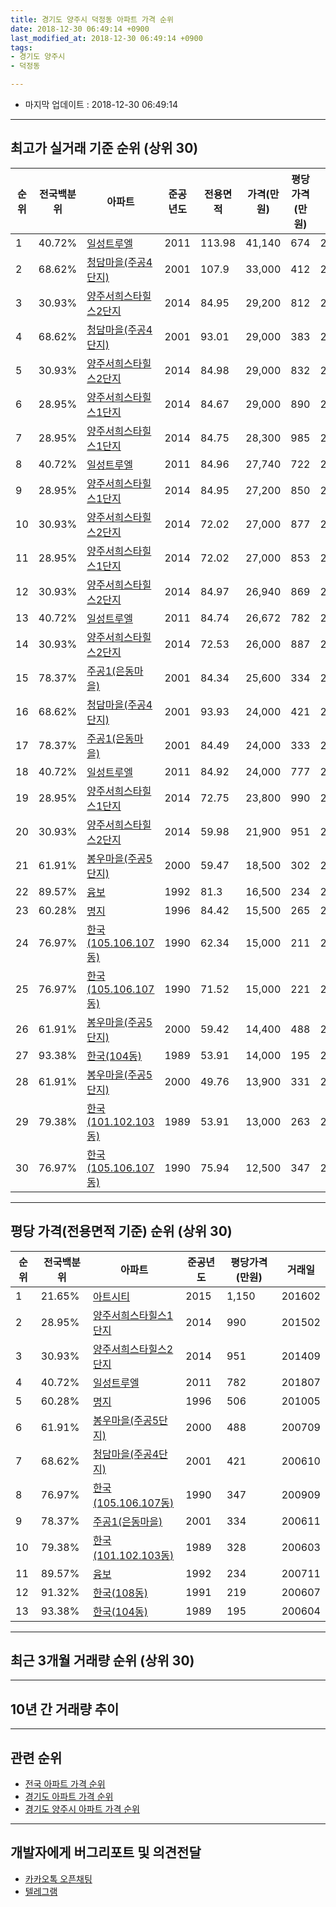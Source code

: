 ```yaml
---
title: 경기도 양주시 덕정동 아파트 가격 순위
date: 2018-12-30 06:49:14 +0900
last_modified_at: 2018-12-30 06:49:14 +0900
tags:
- 경기도 양주시
- 덕정동

---
```


* 마지막 업데이트 : 2018-12-30 06:49:14

---

## 최고가 실거래 기준 순위 (상위 30)


|순위|전국백분위|아파트|준공년도|전용면적|가격(만원)|평당가격(만원)|거래일|
|---|---|---|---|---|---|---|---|
|1|40.72%|[일성트루엘](https://search.naver.com/search.naver?query=%EA%B2%BD%EA%B8%B0%EB%8F%84+%EC%96%91%EC%A3%BC%EC%8B%9C+%EB%8D%95%EC%A0%95%EB%8F%99+%EC%9D%BC%EC%84%B1%ED%8A%B8%EB%A3%A8%EC%97%98)|2011|113.98|41,140|674|201411|
|2|68.62%|[청담마을(주공4단지)](https://search.naver.com/search.naver?query=%EA%B2%BD%EA%B8%B0%EB%8F%84+%EC%96%91%EC%A3%BC%EC%8B%9C+%EB%8D%95%EC%A0%95%EB%8F%99+%EC%B2%AD%EB%8B%B4%EB%A7%88%EC%9D%84%28%EC%A3%BC%EA%B3%B54%EB%8B%A8%EC%A7%80%29)|2001|107.9|33,000|412|200610|
|3|30.93%|[양주서희스타힐스2단지](https://search.naver.com/search.naver?query=%EA%B2%BD%EA%B8%B0%EB%8F%84+%EC%96%91%EC%A3%BC%EC%8B%9C+%EB%8D%95%EC%A0%95%EB%8F%99+%EC%96%91%EC%A3%BC%EC%84%9C%ED%9D%AC%EC%8A%A4%ED%83%80%ED%9E%90%EC%8A%A42%EB%8B%A8%EC%A7%80)|2014|84.95|29,200|812|201503|
|4|68.62%|[청담마을(주공4단지)](https://search.naver.com/search.naver?query=%EA%B2%BD%EA%B8%B0%EB%8F%84+%EC%96%91%EC%A3%BC%EC%8B%9C+%EB%8D%95%EC%A0%95%EB%8F%99+%EC%B2%AD%EB%8B%B4%EB%A7%88%EC%9D%84%28%EC%A3%BC%EA%B3%B54%EB%8B%A8%EC%A7%80%29)|2001|93.01|29,000|383|200610|
|5|30.93%|[양주서희스타힐스2단지](https://search.naver.com/search.naver?query=%EA%B2%BD%EA%B8%B0%EB%8F%84+%EC%96%91%EC%A3%BC%EC%8B%9C+%EB%8D%95%EC%A0%95%EB%8F%99+%EC%96%91%EC%A3%BC%EC%84%9C%ED%9D%AC%EC%8A%A4%ED%83%80%ED%9E%90%EC%8A%A42%EB%8B%A8%EC%A7%80)|2014|84.98|29,000|832|201503|
|6|28.95%|[양주서희스타힐스1단지](https://search.naver.com/search.naver?query=%EA%B2%BD%EA%B8%B0%EB%8F%84+%EC%96%91%EC%A3%BC%EC%8B%9C+%EB%8D%95%EC%A0%95%EB%8F%99+%EC%96%91%EC%A3%BC%EC%84%9C%ED%9D%AC%EC%8A%A4%ED%83%80%ED%9E%90%EC%8A%A41%EB%8B%A8%EC%A7%80)|2014|84.67|29,000|890|201411|
|7|28.95%|[양주서희스타힐스1단지](https://search.naver.com/search.naver?query=%EA%B2%BD%EA%B8%B0%EB%8F%84+%EC%96%91%EC%A3%BC%EC%8B%9C+%EB%8D%95%EC%A0%95%EB%8F%99+%EC%96%91%EC%A3%BC%EC%84%9C%ED%9D%AC%EC%8A%A4%ED%83%80%ED%9E%90%EC%8A%A41%EB%8B%A8%EC%A7%80)|2014|84.75|28,300|985|201709|
|8|40.72%|[일성트루엘](https://search.naver.com/search.naver?query=%EA%B2%BD%EA%B8%B0%EB%8F%84+%EC%96%91%EC%A3%BC%EC%8B%9C+%EB%8D%95%EC%A0%95%EB%8F%99+%EC%9D%BC%EC%84%B1%ED%8A%B8%EB%A3%A8%EC%97%98)|2011|84.96|27,740|722|201403|
|9|28.95%|[양주서희스타힐스1단지](https://search.naver.com/search.naver?query=%EA%B2%BD%EA%B8%B0%EB%8F%84+%EC%96%91%EC%A3%BC%EC%8B%9C+%EB%8D%95%EC%A0%95%EB%8F%99+%EC%96%91%EC%A3%BC%EC%84%9C%ED%9D%AC%EC%8A%A4%ED%83%80%ED%9E%90%EC%8A%A41%EB%8B%A8%EC%A7%80)|2014|84.95|27,200|850|201503|
|10|30.93%|[양주서희스타힐스2단지](https://search.naver.com/search.naver?query=%EA%B2%BD%EA%B8%B0%EB%8F%84+%EC%96%91%EC%A3%BC%EC%8B%9C+%EB%8D%95%EC%A0%95%EB%8F%99+%EC%96%91%EC%A3%BC%EC%84%9C%ED%9D%AC%EC%8A%A4%ED%83%80%ED%9E%90%EC%8A%A42%EB%8B%A8%EC%A7%80)|2014|72.02|27,000|877|201504|
|11|28.95%|[양주서희스타힐스1단지](https://search.naver.com/search.naver?query=%EA%B2%BD%EA%B8%B0%EB%8F%84+%EC%96%91%EC%A3%BC%EC%8B%9C+%EB%8D%95%EC%A0%95%EB%8F%99+%EC%96%91%EC%A3%BC%EC%84%9C%ED%9D%AC%EC%8A%A4%ED%83%80%ED%9E%90%EC%8A%A41%EB%8B%A8%EC%A7%80)|2014|72.02|27,000|853|201807|
|12|30.93%|[양주서희스타힐스2단지](https://search.naver.com/search.naver?query=%EA%B2%BD%EA%B8%B0%EB%8F%84+%EC%96%91%EC%A3%BC%EC%8B%9C+%EB%8D%95%EC%A0%95%EB%8F%99+%EC%96%91%EC%A3%BC%EC%84%9C%ED%9D%AC%EC%8A%A4%ED%83%80%ED%9E%90%EC%8A%A42%EB%8B%A8%EC%A7%80)|2014|84.97|26,940|869|201411|
|13|40.72%|[일성트루엘](https://search.naver.com/search.naver?query=%EA%B2%BD%EA%B8%B0%EB%8F%84+%EC%96%91%EC%A3%BC%EC%8B%9C+%EB%8D%95%EC%A0%95%EB%8F%99+%EC%9D%BC%EC%84%B1%ED%8A%B8%EB%A3%A8%EC%97%98)|2011|84.74|26,672|782|201807|
|14|30.93%|[양주서희스타힐스2단지](https://search.naver.com/search.naver?query=%EA%B2%BD%EA%B8%B0%EB%8F%84+%EC%96%91%EC%A3%BC%EC%8B%9C+%EB%8D%95%EC%A0%95%EB%8F%99+%EC%96%91%EC%A3%BC%EC%84%9C%ED%9D%AC%EC%8A%A4%ED%83%80%ED%9E%90%EC%8A%A42%EB%8B%A8%EC%A7%80)|2014|72.53|26,000|887|201501|
|15|78.37%|[주공1(은동마을)](https://search.naver.com/search.naver?query=%EA%B2%BD%EA%B8%B0%EB%8F%84+%EC%96%91%EC%A3%BC%EC%8B%9C+%EB%8D%95%EC%A0%95%EB%8F%99+%EC%A3%BC%EA%B3%B51%28%EC%9D%80%EB%8F%99%EB%A7%88%EC%9D%84%29)|2001|84.34|25,600|334|200611|
|16|68.62%|[청담마을(주공4단지)](https://search.naver.com/search.naver?query=%EA%B2%BD%EA%B8%B0%EB%8F%84+%EC%96%91%EC%A3%BC%EC%8B%9C+%EB%8D%95%EC%A0%95%EB%8F%99+%EC%B2%AD%EB%8B%B4%EB%A7%88%EC%9D%84%28%EC%A3%BC%EA%B3%B54%EB%8B%A8%EC%A7%80%29)|2001|93.93|24,000|421|200610|
|17|78.37%|[주공1(은동마을)](https://search.naver.com/search.naver?query=%EA%B2%BD%EA%B8%B0%EB%8F%84+%EC%96%91%EC%A3%BC%EC%8B%9C+%EB%8D%95%EC%A0%95%EB%8F%99+%EC%A3%BC%EA%B3%B51%28%EC%9D%80%EB%8F%99%EB%A7%88%EC%9D%84%29)|2001|84.49|24,000|333|200604|
|18|40.72%|[일성트루엘](https://search.naver.com/search.naver?query=%EA%B2%BD%EA%B8%B0%EB%8F%84+%EC%96%91%EC%A3%BC%EC%8B%9C+%EB%8D%95%EC%A0%95%EB%8F%99+%EC%9D%BC%EC%84%B1%ED%8A%B8%EB%A3%A8%EC%97%98)|2011|84.92|24,000|777|201610|
|19|28.95%|[양주서희스타힐스1단지](https://search.naver.com/search.naver?query=%EA%B2%BD%EA%B8%B0%EB%8F%84+%EC%96%91%EC%A3%BC%EC%8B%9C+%EB%8D%95%EC%A0%95%EB%8F%99+%EC%96%91%EC%A3%BC%EC%84%9C%ED%9D%AC%EC%8A%A4%ED%83%80%ED%9E%90%EC%8A%A41%EB%8B%A8%EC%A7%80)|2014|72.75|23,800|990|201502|
|20|30.93%|[양주서희스타힐스2단지](https://search.naver.com/search.naver?query=%EA%B2%BD%EA%B8%B0%EB%8F%84+%EC%96%91%EC%A3%BC%EC%8B%9C+%EB%8D%95%EC%A0%95%EB%8F%99+%EC%96%91%EC%A3%BC%EC%84%9C%ED%9D%AC%EC%8A%A4%ED%83%80%ED%9E%90%EC%8A%A42%EB%8B%A8%EC%A7%80)|2014|59.98|21,900|951|201409|
|21|61.91%|[봉우마을(주공5단지)](https://search.naver.com/search.naver?query=%EA%B2%BD%EA%B8%B0%EB%8F%84+%EC%96%91%EC%A3%BC%EC%8B%9C+%EB%8D%95%EC%A0%95%EB%8F%99+%EB%B4%89%EC%9A%B0%EB%A7%88%EC%9D%84%28%EC%A3%BC%EA%B3%B55%EB%8B%A8%EC%A7%80%29)|2000|59.47|18,500|302|200602|
|22|89.57%|[융보](https://search.naver.com/search.naver?query=%EA%B2%BD%EA%B8%B0%EB%8F%84+%EC%96%91%EC%A3%BC%EC%8B%9C+%EB%8D%95%EC%A0%95%EB%8F%99+%EC%9C%B5%EB%B3%B4)|1992|81.3|16,500|234|200711|
|23|60.28%|[명지](https://search.naver.com/search.naver?query=%EA%B2%BD%EA%B8%B0%EB%8F%84+%EC%96%91%EC%A3%BC%EC%8B%9C+%EB%8D%95%EC%A0%95%EB%8F%99+%EB%AA%85%EC%A7%80)|1996|84.42|15,500|265|200710|
|24|76.97%|[한국(105.106.107동)](https://search.naver.com/search.naver?query=%EA%B2%BD%EA%B8%B0%EB%8F%84+%EC%96%91%EC%A3%BC%EC%8B%9C+%EB%8D%95%EC%A0%95%EB%8F%99+%ED%95%9C%EA%B5%AD%28105.106.107%EB%8F%99%29)|1990|62.34|15,000|211|200602|
|25|76.97%|[한국(105.106.107동)](https://search.naver.com/search.naver?query=%EA%B2%BD%EA%B8%B0%EB%8F%84+%EC%96%91%EC%A3%BC%EC%8B%9C+%EB%8D%95%EC%A0%95%EB%8F%99+%ED%95%9C%EA%B5%AD%28105.106.107%EB%8F%99%29)|1990|71.52|15,000|221|200611|
|26|61.91%|[봉우마을(주공5단지)](https://search.naver.com/search.naver?query=%EA%B2%BD%EA%B8%B0%EB%8F%84+%EC%96%91%EC%A3%BC%EC%8B%9C+%EB%8D%95%EC%A0%95%EB%8F%99+%EB%B4%89%EC%9A%B0%EB%A7%88%EC%9D%84%28%EC%A3%BC%EA%B3%B55%EB%8B%A8%EC%A7%80%29)|2000|59.42|14,400|488|200709|
|27|93.38%|[한국(104동)](https://search.naver.com/search.naver?query=%EA%B2%BD%EA%B8%B0%EB%8F%84+%EC%96%91%EC%A3%BC%EC%8B%9C+%EB%8D%95%EC%A0%95%EB%8F%99+%ED%95%9C%EA%B5%AD%28104%EB%8F%99%29)|1989|53.91|14,000|195|200604|
|28|61.91%|[봉우마을(주공5단지)](https://search.naver.com/search.naver?query=%EA%B2%BD%EA%B8%B0%EB%8F%84+%EC%96%91%EC%A3%BC%EC%8B%9C+%EB%8D%95%EC%A0%95%EB%8F%99+%EB%B4%89%EC%9A%B0%EB%A7%88%EC%9D%84%28%EC%A3%BC%EA%B3%B55%EB%8B%A8%EC%A7%80%29)|2000|49.76|13,900|331|200607|
|29|79.38%|[한국(101.102.103동)](https://search.naver.com/search.naver?query=%EA%B2%BD%EA%B8%B0%EB%8F%84+%EC%96%91%EC%A3%BC%EC%8B%9C+%EB%8D%95%EC%A0%95%EB%8F%99+%ED%95%9C%EA%B5%AD%28101.102.103%EB%8F%99%29)|1989|53.91|13,000|263|200602|
|30|76.97%|[한국(105.106.107동)](https://search.naver.com/search.naver?query=%EA%B2%BD%EA%B8%B0%EB%8F%84+%EC%96%91%EC%A3%BC%EC%8B%9C+%EB%8D%95%EC%A0%95%EB%8F%99+%ED%95%9C%EA%B5%AD%28105.106.107%EB%8F%99%29)|1990|75.94|12,500|347|200909|


---

## 평당 가격(전용면적 기준) 순위 (상위 30)


|순위|전국백분위|아파트|준공년도|평당가격(만원)|거래일|
|---|---|---|---|---|---|
|1|21.65%|[아트시티](https://search.naver.com/search.naver?query=%EA%B2%BD%EA%B8%B0%EB%8F%84+%EC%96%91%EC%A3%BC%EC%8B%9C+%EB%8D%95%EC%A0%95%EB%8F%99+%EC%95%84%ED%8A%B8%EC%8B%9C%ED%8B%B0)|2015|1,150|201602|
|2|28.95%|[양주서희스타힐스1단지](https://search.naver.com/search.naver?query=%EA%B2%BD%EA%B8%B0%EB%8F%84+%EC%96%91%EC%A3%BC%EC%8B%9C+%EB%8D%95%EC%A0%95%EB%8F%99+%EC%96%91%EC%A3%BC%EC%84%9C%ED%9D%AC%EC%8A%A4%ED%83%80%ED%9E%90%EC%8A%A41%EB%8B%A8%EC%A7%80)|2014|990|201502|
|3|30.93%|[양주서희스타힐스2단지](https://search.naver.com/search.naver?query=%EA%B2%BD%EA%B8%B0%EB%8F%84+%EC%96%91%EC%A3%BC%EC%8B%9C+%EB%8D%95%EC%A0%95%EB%8F%99+%EC%96%91%EC%A3%BC%EC%84%9C%ED%9D%AC%EC%8A%A4%ED%83%80%ED%9E%90%EC%8A%A42%EB%8B%A8%EC%A7%80)|2014|951|201409|
|4|40.72%|[일성트루엘](https://search.naver.com/search.naver?query=%EA%B2%BD%EA%B8%B0%EB%8F%84+%EC%96%91%EC%A3%BC%EC%8B%9C+%EB%8D%95%EC%A0%95%EB%8F%99+%EC%9D%BC%EC%84%B1%ED%8A%B8%EB%A3%A8%EC%97%98)|2011|782|201807|
|5|60.28%|[명지](https://search.naver.com/search.naver?query=%EA%B2%BD%EA%B8%B0%EB%8F%84+%EC%96%91%EC%A3%BC%EC%8B%9C+%EB%8D%95%EC%A0%95%EB%8F%99+%EB%AA%85%EC%A7%80)|1996|506|201005|
|6|61.91%|[봉우마을(주공5단지)](https://search.naver.com/search.naver?query=%EA%B2%BD%EA%B8%B0%EB%8F%84+%EC%96%91%EC%A3%BC%EC%8B%9C+%EB%8D%95%EC%A0%95%EB%8F%99+%EB%B4%89%EC%9A%B0%EB%A7%88%EC%9D%84%28%EC%A3%BC%EA%B3%B55%EB%8B%A8%EC%A7%80%29)|2000|488|200709|
|7|68.62%|[청담마을(주공4단지)](https://search.naver.com/search.naver?query=%EA%B2%BD%EA%B8%B0%EB%8F%84+%EC%96%91%EC%A3%BC%EC%8B%9C+%EB%8D%95%EC%A0%95%EB%8F%99+%EC%B2%AD%EB%8B%B4%EB%A7%88%EC%9D%84%28%EC%A3%BC%EA%B3%B54%EB%8B%A8%EC%A7%80%29)|2001|421|200610|
|8|76.97%|[한국(105.106.107동)](https://search.naver.com/search.naver?query=%EA%B2%BD%EA%B8%B0%EB%8F%84+%EC%96%91%EC%A3%BC%EC%8B%9C+%EB%8D%95%EC%A0%95%EB%8F%99+%ED%95%9C%EA%B5%AD%28105.106.107%EB%8F%99%29)|1990|347|200909|
|9|78.37%|[주공1(은동마을)](https://search.naver.com/search.naver?query=%EA%B2%BD%EA%B8%B0%EB%8F%84+%EC%96%91%EC%A3%BC%EC%8B%9C+%EB%8D%95%EC%A0%95%EB%8F%99+%EC%A3%BC%EA%B3%B51%28%EC%9D%80%EB%8F%99%EB%A7%88%EC%9D%84%29)|2001|334|200611|
|10|79.38%|[한국(101.102.103동)](https://search.naver.com/search.naver?query=%EA%B2%BD%EA%B8%B0%EB%8F%84+%EC%96%91%EC%A3%BC%EC%8B%9C+%EB%8D%95%EC%A0%95%EB%8F%99+%ED%95%9C%EA%B5%AD%28101.102.103%EB%8F%99%29)|1989|328|200603|
|11|89.57%|[융보](https://search.naver.com/search.naver?query=%EA%B2%BD%EA%B8%B0%EB%8F%84+%EC%96%91%EC%A3%BC%EC%8B%9C+%EB%8D%95%EC%A0%95%EB%8F%99+%EC%9C%B5%EB%B3%B4)|1992|234|200711|
|12|91.32%|[한국(108동)](https://search.naver.com/search.naver?query=%EA%B2%BD%EA%B8%B0%EB%8F%84+%EC%96%91%EC%A3%BC%EC%8B%9C+%EB%8D%95%EC%A0%95%EB%8F%99+%ED%95%9C%EA%B5%AD%28108%EB%8F%99%29)|1991|219|200607|
|13|93.38%|[한국(104동)](https://search.naver.com/search.naver?query=%EA%B2%BD%EA%B8%B0%EB%8F%84+%EC%96%91%EC%A3%BC%EC%8B%9C+%EB%8D%95%EC%A0%95%EB%8F%99+%ED%95%9C%EA%B5%AD%28104%EB%8F%99%29)|1989|195|200604|


---

## 최근 3개월 거래량 순위 (상위 30)


<div style="width:100%;">
    <canvas id="deal_count_ranking" height="250"></canvas>
</div>


<script>
new Chart(document.getElementById("deal_count_ranking"), {
    type: 'horizontalBar',
    data: {
        labels: ['봉우마을(주공5단지)', '양주서희스타힐스2단지', '양주서희스타힐스1단지', '주공1(은동마을)', '청담마을(주공4단지)', '한국(101.102.103동)', '한국(105.106.107동)', '한국(104동)', '한국(108동)', '일성트루엘'],
        datasets: [{
            label: '실거래 수',
            data: [33, 28, 9, 6, 5, 5, 2, 1, 1, 1],
            borderColor: "rgba(255, 0, 128, 1)",
            backgroundColor: "rgba(255, 0, 128, 0.5)",
            fill: false,
        }]
    },
    options: {
        responsive: true,
        title: {
            display: true,
            text: '최근 3개월 거래량 순위'
        },
        tooltips: {
            mode: 'index',
            intersect: false,
            callbacks: {
                title: function(tooltipItems, data) {
                    return "실거래 수:";
                },
                label: function(tooltipItem, data) {
                    return data.labels[tooltipItem.index] + ": " + tooltipItem.xLabel;
                }
            }
        },
        hover: {
            mode: 'nearest',
            intersect: true
        },
        scales: {
            xAxes: [{
                display: true,
                scaleLabel: {
                    display: true,
                    labelString: '실거래 수'
                },
                ticks: {
                    suggestedMin: 0,
                }
            }],
            yAxes: [{
                display: true,
                ticks: {
                    autoSkip: false,
                    callback: function(value, index, values) {
                        if (value.length > 15)
                            return value.substr(0, 13) + "...";
                        else
                            return value;
                    }
                },
                scaleLabel: {
                    display: false,
                }
            }]
        }
    }
});

</script>


---

## 10년 간 거래량 추이


<div style="width:100%;">
    <canvas id="deal_progress" height="250"></canvas>
</div>

<script>
new Chart(document.getElementById("deal_progress"), {
    type: 'line',
    data: {
        labels: ['200812','200901','200902','200903','200904','200905','200906','200907','200908','200909','200910','200911','200912','201001','201002','201003','201004','201005','201006','201007','201008','201009','201010','201011','201012','201101','201102','201103','201104','201105','201106','201107','201108','201109','201110','201111','201112','201201','201202','201203','201204','201205','201206','201207','201208','201209','201210','201211','201212','201301','201302','201303','201304','201305','201306','201307','201308','201309','201310','201311','201312','201401','201402','201403','201404','201405','201406','201407','201408','201409','201410','201411','201412','201501','201502','201503','201504','201505','201506','201507','201508','201509','201510','201511','201512','201601','201602','201603','201604','201605','201606','201607','201608','201609','201610','201611','201612','201701','201702','201703','201704','201705','201706','201707','201708','201709','201710','201711','201712','201801','201802','201803','201804','201805','201806','201807','201808','201809','201810','201811','201812'],
        datasets: [{
            label: '실거래 수',
            pointRadius: 1,
            data: [9, 1, 7, 9, 18, 18, 22, 16, 14, 26, 15, 15, 10, 11, 8, 21, 10, 8, 10, 6, 7, 8, 23, 12, 18, 18, 13, 27, 23, 27, 8, 10, 22, 24, 25, 10, 10, 13, 21, 20, 12, 10, 10, 11, 11, 10, 31, 20, 11, 8, 10, 27, 24, 40, 15, 22, 25, 30, 25, 13, 33, 27, 31, 32, 18, 14, 19, 18, 31, 26, 52, 54, 38, 50, 52, 84, 62, 37, 39, 33, 43, 42, 37, 31, 21, 26, 37, 48, 46, 48, 23, 38, 29, 30, 42, 19, 22, 10, 16, 27, 18, 24, 28, 23, 17, 20, 21, 24, 15, 19, 23, 25, 12, 26, 23, 13, 37, 51, 37, 14, 40],
            borderColor: "rgba(255, 201, 14, 1)",
            backgroundColor: "rgba(255, 201, 14, 0.5)",
            fill: true,
        }]
    },
    options: {
        responsive: true,
        title: {
            display: true,
            text: '10년간 거래량 추이'
        },
        tooltips: {
            mode: 'index',
            intersect: false,
        },
        hover: {
            mode: 'nearest',
            intersect: true
        },
        scales: {
            xAxes: [{
                display: true,
                scaleLabel: {
                    display: true,
                    labelString: '년/월'
                }
            }],
            yAxes: [{
                display: true,
                ticks: {
                    suggestedMin: 0,
                },
                scaleLabel: {
                    display: true,
                    labelString: '실거래 수'
                }
            }]
        }
    }
});

</script>


---

## 관련 순위

- [전국 아파트 가격 순위](https://inasie.github.io/apt-ranking/전국)
- [경기도 아파트 가격 순위](https://inasie.github.io/apt-ranking/경기도)
- [경기도 양주시 아파트 가격 순위](https://inasie.github.io/apt-ranking/경기도-양주시)


---

## 개발자에게 버그리포트 및 의견전달

- [카카오톡 오픈채팅](https://open.kakao.com/o/gLJUAP4)
- [텔레그램](https://t.me/inasie)

